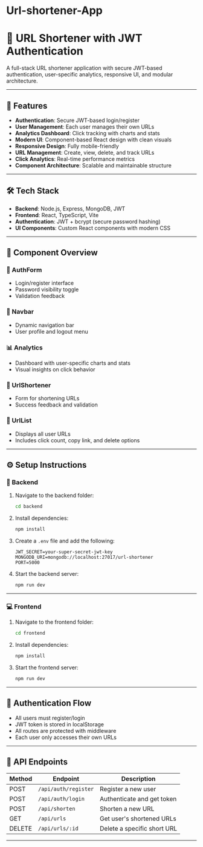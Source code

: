 ﻿# Url-shortener-App
# 🔗 URL Shortener with JWT Authentication

A full-stack URL shortener application with secure JWT-based authentication, user-specific analytics, responsive UI, and modular architecture.

---

## 🚀 Features

- **Authentication**: Secure JWT-based login/register  
- **User Management**: Each user manages their own URLs  
- **Analytics Dashboard**: Click tracking with charts and stats  
- **Modern UI**: Component-based React design with clean visuals  
- **Responsive Design**: Fully mobile-friendly  
- **URL Management**: Create, view, delete, and track URLs  
- **Click Analytics**: Real-time performance metrics  
- **Component Architecture**: Scalable and maintainable structure

---

## 🛠️ Tech Stack

- **Backend**: Node.js, Express, MongoDB, JWT  
- **Frontend**: React, TypeScript, Vite  
- **Authentication**: JWT + bcrypt (secure password hashing)  
- **UI Components**: Custom React components with modern CSS

---

## 🧩 Component Overview

### 🔐 AuthForm
- Login/register interface  
- Password visibility toggle  
- Validation feedback

### 🧭 Navbar
- Dynamic navigation bar  
- User profile and logout menu

### 📊 Analytics
- Dashboard with user-specific charts and stats  
- Visual insights on click behavior

### 🔗 UrlShortener
- Form for shortening URLs  
- Success feedback and validation

### 📝 UrlList
- Displays all user URLs  
- Includes click count, copy link, and delete options

---

## ⚙️ Setup Instructions

### 📁 Backend

1. Navigate to the backend folder:
   ```bash
   cd backend
   ```
2. Install dependencies:
   ```bash
   npm install
   ```
3. Create a `.env` file and add the following:
   ```env
   JWT_SECRET=your-super-secret-jwt-key
   MONGODB_URI=mongodb://localhost:27017/url-shortener
   PORT=5000
   ```
4. Start the backend server:
   ```bash
   npm run dev
   ```

---

### 💻 Frontend

1. Navigate to the frontend folder:
   ```bash
   cd frontend
   ```
2. Install dependencies:
   ```bash
   npm install
   ```
3. Start the frontend server:
   ```bash
   npm run dev
   ```

---

## 🔐 Authentication Flow

- All users must register/login  
- JWT token is stored in localStorage  
- All routes are protected with middleware  
- Each user only accesses their own URLs

---

## 📡 API Endpoints

| Method | Endpoint              | Description                  |
|--------|-----------------------|------------------------------|
| POST   | `/api/auth/register` | Register a new user          |
| POST   | `/api/auth/login`    | Authenticate and get token   |
| POST   | `/api/shorten`       | Shorten a new URL            |
| GET    | `/api/urls`          | Get user's shortened URLs    |
| DELETE | `/api/urls/:id`      | Delete a specific short URL  |

---


